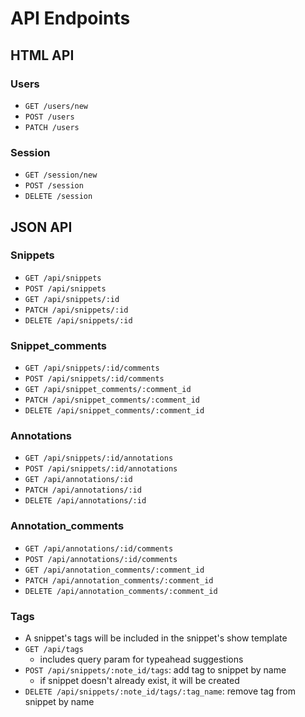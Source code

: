 # API Endpoints

## HTML API

### Users

- `GET /users/new`
- `POST /users`
- `PATCH /users`

### Session

- `GET /session/new`
- `POST /session`
- `DELETE /session`

## JSON API

### Snippets

- `GET /api/snippets`
- `POST /api/snippets`
- `GET /api/snippets/:id`
- `PATCH /api/snippets/:id`
- `DELETE /api/snippets/:id`

### Snippet_comments

- `GET /api/snippets/:id/comments`
- `POST /api/snippets/:id/comments`
- `GET /api/snippet_comments/:comment_id`
- `PATCH /api/snippet_comments/:comment_id`
- `DELETE /api/snippet_comments/:comment_id`

### Annotations

- `GET /api/snippets/:id/annotations`
- `POST /api/snippets/:id/annotations`
- `GET /api/annotations/:id`
- `PATCH /api/annotations/:id`
- `DELETE /api/annotations/:id`

### Annotation_comments

- `GET /api/annotations/:id/comments`
- `POST /api/annotations/:id/comments`
- `GET /api/annotation_comments/:comment_id`
- `PATCH /api/annotation_comments/:comment_id`
- `DELETE /api/annotation_comments/:comment_id`

### Tags

- A snippet's tags will be included in the snippet's show template
- `GET /api/tags`
  - includes query param for typeahead suggestions
- `POST /api/snippets/:note_id/tags`: add tag to snippet by name
  - if snippet doesn't already exist, it will be created
- `DELETE /api/snippets/:note_id/tags/:tag_name`: remove tag from snippet by
  name

